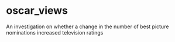 # oscar_views
An investigation on whether a change in the number of best picture nominations increased television ratings
